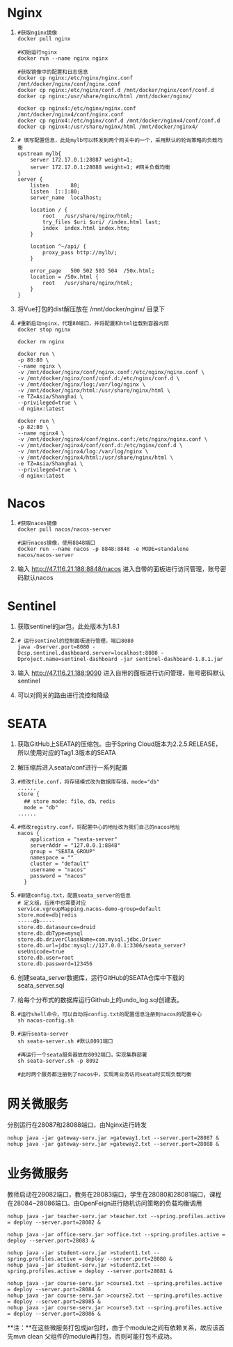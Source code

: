 # Nginx

1. ~~~ shell
   #获取nginx镜像
   docker pull nginx
   
   #初始运行nginx
   docker run --name nginx nginx
   
   #获取镜像中的配置和日志信息
   docker cp nginx:/etc/nginx/nginx.conf /mnt/docker/nginx/conf/nginx.conf
   docker cp nginx:/etc/nginx/conf.d /mnt/docker/nginx/conf/conf.d
   docker cp nginx:/usr/share/nginx/html /mnt/docker/nginx/
   
   docker cp nginx4:/etc/nginx/nginx.conf /mnt/docker/nginx4/conf/nginx.conf
   docker cp nginx4:/etc/nginx/conf.d /mnt/docker/nginx4/conf/conf.d
   docker cp nginx4:/usr/share/nginx/html /mnt/docker/nginx4/
   ~~~
   
2. ~~~ nginx
   # 填写配置信息，此处mylb可以转发到两个网关中的一个，采用默认的轮询策略的负载均衡
   upstream mylb{
       server 172.17.0.1:28087 weight=1;
       server 172.17.0.1:28088 weight=1; #网关负载均衡
   }
   server {
       listen       80;
       listen  [::]:80;
       server_name  localhost;
   
       location / {
           root   /usr/share/nginx/html;
           try_files $uri $uri/ /index.html last;
           index  index.html index.htm;
       }
       
       location ^~/api/ {
           proxy_pass http://mylb/;
       }
   
       error_page   500 502 503 504  /50x.html;
       location = /50x.html {
           root   /usr/share/nginx/html;
       }
   }
   ~~~

3. 将Vue打包的dist解压放在 /mnt/docker/nginx/ 目录下

4. ~~~ shell
   #重新启动nginx，代理80端口，并将配置和html挂载到容器内部
   docker stop nginx
   
   docker rm nginx
   
   docker run \
   -p 80:80 \
   --name nginx \
   -v /mnt/docker/nginx/conf/nginx.conf:/etc/nginx/nginx.conf \
   -v /mnt/docker/nginx/conf/conf.d:/etc/nginx/conf.d \
   -v /mnt/docker/nginx/log:/var/log/nginx \
   -v /mnt/docker/nginx/html:/usr/share/nginx/html \
   -e TZ=Asia/Shanghai \
   --privileged=true \
   -d nginx:latest
   
   docker run \
   -p 82:80 \
   --name nginx4 \
   -v /mnt/docker/nginx4/conf/nginx.conf:/etc/nginx/nginx.conf \
   -v /mnt/docker/nginx4/conf/conf.d:/etc/nginx/conf.d \
   -v /mnt/docker/nginx4/log:/var/log/nginx \
   -v /mnt/docker/nginx4/html:/usr/share/nginx/html \
   -e TZ=Asia/Shanghai \
   --privileged=true \
   -d nginx:latest
   ~~~

# Nacos

1. ~~~shell
   #获取nacos镜像
   docker pull nacos/nacos-server
   
   #运行nacos镜像，使用8848端口
   docker run --name nacos -p 8848:8848 -e MODE=standalone nacos/nacos-server
   ~~~

2. 输入 http://47.116.21.188:8848/nacos 进入自带的面板进行访问管理，账号密码默认nacos

# Sentinel

1. 获取sentinel的jar包，此处版本为1.8.1

2. ~~~ shell
   # 运行sentinel的控制面板进行管理，端口8080
   java -Dserver.port=8080 -Dcsp.sentinel.dashboard.server=localhost:8080 -Dproject.name=sentinel-dashboard -jar sentinel-dashboard-1.8.1.jar
   ~~~

3. 输入 http://47.116.21.188:9090 进入自带的面板进行访问管理，账号密码默认sentinel

4. 可以对网关的路由进行流控和降级

# SEATA

1. 获取GitHub上SEATA的压缩包。由于Spring Cloud版本为2.2.5.RELEASE，所以使用对应的Tag1.3版本的SEATA

2. 解压缩后进入seata/conf进行一系列配置

3. ~~~shell
   #修改file.conf，将存储模式改为数据库存储，mode="db"
   ......
   store {
     ## store mode: file、db、redis
     mode = "db"
   ......
   ~~~

4. ~~~ shell
   #修改registry.conf，将配置中心的地址改为我们自己的nacos地址
   nacos {
       application = "seata-server"
       serverAddr = "127.0.0.1:8848"
       group = "SEATA_GROUP"
       namespace = ""
       cluster = "default"
       username = "nacos"
       password = "nacos"
     }
   ~~~

5. ~~~ shell
   #新建config.txt，配置seata_server的信息
   # 定义组，应用中也需要对应
   service.vgroupMapping.nacos-demo-group=default
   store.mode=db|redis
   -----db-----
   store.db.datasource=druid
   store.db.dbType=mysql
   store.db.driverClassName=com.mysql.jdbc.Driver
   store.db.url=jdbc:mysql://127.0.0.1:3306/seata_server?useUnicode=true
   store.db.user=root
   store.db.password=123456
   ~~~

6. 创建seata_server数据库，运行GitHub的SEATA仓库中下载的seata_server.sql

7. 给每个分布式的数据库运行Github上的undo_log.sql创建表。

8. ~~~shell
   #运行shell命令，可以自动将config.txt的配置信息注册到nacos的配置中心
   sh nacos-config.sh
   ~~~

9. ~~~ shell
   #运行seata-server
   sh seata-server.sh #默认8091端口
   
   #再运行一个seata服务器放在8092端口，实现集群部署
   sh seata-server.sh -p 8092
   
   #此时两个服务都注册到了nacos中，实现再业务访问seata时实现负载均衡
   ~~~

#  网关微服务

分别运行在28087和28088端口，由Nginx进行转发

~~~shell
nohup java -jar gateway-serv.jar >gateway1.txt --server.port=28087 &
nohup java -jar gateway-serv.jar >gateway2.txt --server.port=28088 &
~~~

 # 业务微服务

教师启动在28082端口，教务在28083端口，学生在28080和28081端口，课程在28084~28086端口。由OpenFeign进行随机访问策略的负载均衡调用

~~~shell
nohup java -jar teacher-serv.jar >teacher.txt --spring.profiles.active = deploy --server.port=28082 &

nohup java -jar office-serv.jar >office.txt --spring.profiles.active = deploy --server.port=28083 &

nohup java -jar student-serv.jar >student1.txt --spring.profiles.active = deploy --server.port=28080 &
nohup java -jar student-serv.jar >student2.txt --spring.profiles.active = deploy --server.port=28081 &

nohup java -jar course-serv.jar >course1.txt --spring.profiles.active = deploy --server.port=28084 &
nohup java -jar course-serv.jar >course2.txt --spring.profiles.active = deploy --server.port=28085 &
nohup java -jar course-serv.jar >course3.txt --spring.profiles.active = deploy --server.port=28086 &
~~~

**注：**在这些微服务打包成jar包时，由于个module之间有依赖关系，故应该首先mvn clean 父组件的module再打包，否则可能打包不成功。